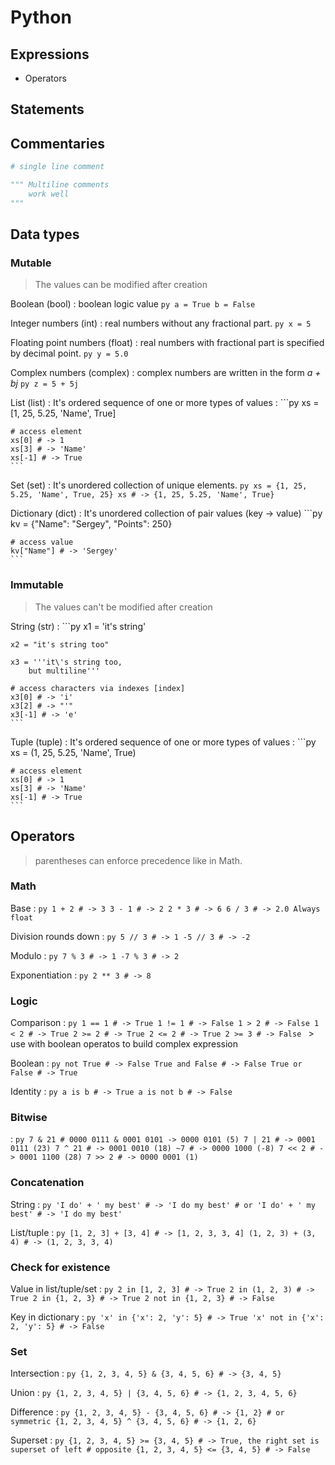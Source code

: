 # Python


## Expressions
- Operators


## Statements



## Commentaries
```py
# single line comment

""" Multiline comments
    work well
"""
```


## Data types

### Mutable

> The values can be modified after creation

Boolean (bool)
:   boolean logic value
    ```py
    a = True
    b = False
    ```

Integer numbers (int)
:   real numbers without any fractional part.
    ```py
    x = 5
    ```

Floating point numbers (float)
:   real numbers with fractional part is specified by decimal point.
    ```py
    y = 5.0
    ```

Complex numbers (complex)
:   complex numbers are written in the form *a + b*_j_
    ```py
    z = 5 + 5j
    ```

List (list)
:   It's ordered sequence of one or more types of values
:   ```py
    xs = [1, 25, 5.25, 'Name', True]

    # access element
    xs[0] # -> 1
    xs[3] # -> 'Name'
    xs[-1] # -> True
    ```

Set (set)
:   It's unordered collection of unique elements.
    ```py
    xs = {1, 25, 5.25, 'Name', True, 25}
    xs # -> {1, 25, 5.25, 'Name', True}
    ```

Dictionary (dict)
:   It's unordered collection of pair values (key -> value)
    ```py
    kv = {"Name": "Sergey", "Points": 250}

    # access value
    kv["Name"] # -> 'Sergey'
    ```



### Immutable

> The values can't be modified after creation

String (str)
:   ```py
    x1 = 'it\'s string'

    x2 = "it's string too"

    x3 = '''it\'s string too,
        but multiline'''

    # access characters via indexes [index]
    x3[0] # -> 'i'
    x3[2] # -> "'"
    x3[-1] # -> 'e'
    ```

Tuple (tuple)
:   It's ordered sequence of one or more types of values
:   ```py
    xs = (1, 25, 5.25, 'Name', True)

    # access element
    xs[0] # -> 1
    xs[3] # -> 'Name'
    xs[-1] # -> True
    ```



## Operators

> parentheses can enforce precedence like in Math.

### Math

Base
:   ```py
    1 + 2 # -> 3
    3 - 1 # -> 2
    2 * 3 # -> 6
    6 / 3 # -> 2.0 Always float
    ```

Division rounds down
:   ```py
    5 // 3 # -> 1
    -5 // 3 # -> -2
    ```

Modulo
:   ```py
    7 % 3 # -> 1
    -7 % 3 # -> 2
    ```

Exponentiation
:   ```py
    2 ** 3 # -> 8
    ```


### Logic

Comparison
:   ```py
    1 == 1 # -> True
    1 != 1 # -> False
    1 > 2 # -> False
    1 < 2 # -> True
    2 >= 2 # -> True
    2 <= 2 # -> True
    2 >= 3 # -> False
    ```
    > use with boolean operatos to build complex expression

Boolean
:   ```py
    not True # -> False
    True and False # -> False
    True or False # -> True
    ```

Identity
:   ```py
    a is b # -> True
    a is not b # -> False
    ```

### Bitwise
:   ```py
    7 & 21 # 0000 0111 & 0001 0101 -> 0000 0101 (5)
    7 | 21 # -> 0001 0111 (23)
    7 ^ 21 # -> 0001 0010 (18)
    ~7 # -> 0000 1000 (-8)
    7 << 2 # -> 0001 1100 (28)
    7 >> 2 # -> 0000 0001 (1)
    ```


### Concatenation

String
:   ```py
    'I do' + ' my best' # -> 'I do my best'
    # or
    'I do' + ' my best' # -> 'I do my best'
    ```

List/tuple
:   ```py
    [1, 2, 3] + [3, 4] # -> [1, 2, 3, 3, 4]
    (1, 2, 3) + (3, 4) # -> (1, 2, 3, 3, 4)
    ```


### Check for existence

Value in list/tuple/set
:   ```py
    2 in [1, 2, 3] # -> True
    2 in (1, 2, 3) # -> True
    2 in {1, 2, 3} # -> True
    2 not in {1, 2, 3} # -> False
    ```

Key in dictionary
:   ```py
    'x' in {'x': 2, 'y': 5} # -> True
    'x' not in {'x': 2, 'y': 5} # -> False
    ```


### Set
Intersection
:   ```py
    {1, 2, 3, 4, 5} & {3, 4, 5, 6} # -> {3, 4, 5}
    ```

Union
:   ```py
    {1, 2, 3, 4, 5} | {3, 4, 5, 6} # -> {1, 2, 3, 4, 5, 6}
    ```

Difference
:   ```py
    {1, 2, 3, 4, 5} - {3, 4, 5, 6} # -> {1, 2}
    # or symmetric
    {1, 2, 3, 4, 5} ^ {3, 4, 5, 6} # -> {1, 2, 6}
    ```

Superset
:   ```py
    {1, 2, 3, 4, 5} >= {3, 4, 5} # -> True, the right set is superset of left
    # opposite
    {1, 2, 3, 4, 5} <= {3, 4, 5} # -> False
    ```

